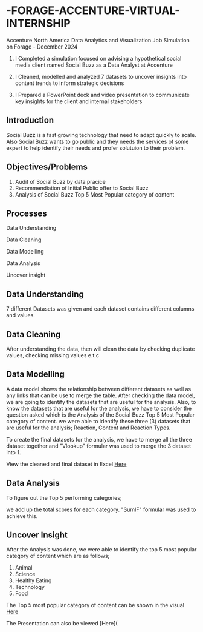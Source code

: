 # -FORAGE-ACCENTURE-VIRTUAL-INTERNSHIP
Accenture North America Data Analytics and Visualization Job Simulation on Forage - December 2024


1. I Completed a simulation focused on advising a hypothetical social media client named Social Buzz as a Data Analyst at Accenture

2. I Cleaned, modelled and analyzed 7 datasets to uncover insights into content trends to inform strategic decisions

3. I Prepared a PowerPoint deck and video presentation to communicate key insights for the client and internal stakeholders

## Introduction
Social Buzz is a fast growing technology that need to adapt quickly to scale. Also Social Buzz wants to go public and 
they needs the services of some expert to help identify their needs and profer solutuion to their problem.

## Objectives/Problems
1. Audit of Social Buzz by data pracice
2. Recommendiation of Initial Public offer to Social Buzz
3. Analysis of Social Buzz Top 5 Most Popular category of content

## Processes
Data Understanding

Data Cleaning

Data Modelling

Data Analysis

Uncover insight

## Data Understanding
7 different Datasets was given and each dataset contains different columns and values.

## Data Cleaning
After understanding the data, then will clean the data by checking duplicate values, checking missing values e.t.c

## Data Modelling
A data model shows the relationship between different datasets as well as any links that can be use to merge the table.
After checking the data model, we are going to identify the datasets that are useful for the analysis. Also, to know the datasets that are useful for the analysis,
we have to consider the question asked which is the Analysis of the Social Buzz Top 5 Most Popular category of content. we were able to identify these three (3) datasets that are useful
for the analysis; Reaction, Content and Reaction Types.

To create the final datasets for the analysis, we have to merge all the three dataset together and "Vlookup" formular was used to merge the 3 dataset into 1. 

View the cleaned and final dataset in Excel [Here](https://github.com/phuad23/-Accenture-North-America---Data-Analytics-and-Visualization-Job-Simulation/blob/main/Reactions.xlsx)

## Data Analysis
To figure out the Top 5 performing categories;

we add up the total scores for each category. "SumIF" formular was used to achieve this.

## Uncover Insight
After the Analysis was done, we were able to identify the top 5 most popular category of content which are as follows;
1. Animal
2. Science
3. Healthy Eating
4. Technology
5. Food

The Top 5 most popular category of content can be shown in the visual [Here](https://github.com/phuad23/-Accenture-North-America---Data-Analytics-and-Visualization-Job-Simulation/blob/main/PieChart%20of%20accenture.PNG)

The Presentation can also be viewed [Here](
   
